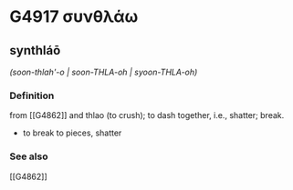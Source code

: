 # G4917 συνθλάω

## synthláō

_(soon-thlah'-o | soon-THLA-oh | syoon-THLA-oh)_

### Definition

from [[G4862]] and thlao (to crush); to dash together, i.e., shatter; break.

- to break to pieces, shatter

### See also

[[G4862]]

